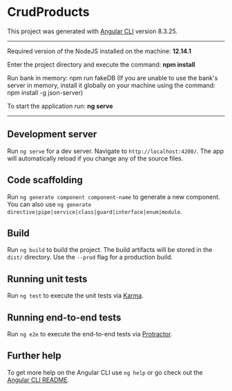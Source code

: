 # CrudProducts

This project was generated with [Angular CLI](https://github.com/angular/angular-cli) version 8.3.25.

**************************************************************************************************************************************
Required version of the NodeJS installed on the machine: <strong>12.14.1</strong>

Enter the project directory and execute the command: <strong>npm install </strong>

Run bank in memory: npm run fakeDB (If you are unable to use the bank's server in memory, install it globally on your machine using the command: npm install -g json-server)

To start the application run: <strong>ng serve</strong>
**************************************************************************************************************************************

## Development server

Run `ng serve` for a dev server. Navigate to `http://localhost:4200/`. The app will automatically reload if you change any of the source files.

## Code scaffolding

Run `ng generate component component-name` to generate a new component. You can also use `ng generate directive|pipe|service|class|guard|interface|enum|module`.

## Build

Run `ng build` to build the project. The build artifacts will be stored in the `dist/` directory. Use the `--prod` flag for a production build.

## Running unit tests

Run `ng test` to execute the unit tests via [Karma](https://karma-runner.github.io).

## Running end-to-end tests

Run `ng e2e` to execute the end-to-end tests via [Protractor](http://www.protractortest.org/).

## Further help

To get more help on the Angular CLI use `ng help` or go check out the [Angular CLI README](https://github.com/angular/angular-cli/blob/master/README.md).
